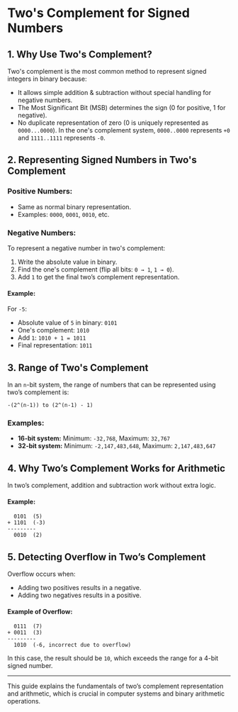 # Two's Complement for Signed Numbers

## 1. Why Use Two's Complement?
Two's complement is the most common method to represent signed integers in binary because:
- It allows simple addition & subtraction without special handling for negative numbers.
- The Most Significant Bit (MSB) determines the sign (0 for positive, 1 for negative).
- No duplicate representation of zero (0 is uniquely represented as `0000...0000`). In the one's complement system, `0000..0000` represents `+0` and `1111..1111` represents `-0`.

## 2. Representing Signed Numbers in Two's Complement

### Positive Numbers:
- Same as normal binary representation.
- Examples: `0000`, `0001`, `0010`, etc.

### Negative Numbers:
To represent a negative number in two's complement:
1. Write the absolute value in binary.
2. Find the one's complement (flip all bits: `0 → 1`, `1 → 0`).
3. Add `1` to get the final two’s complement representation.

#### Example:
For `-5`:
- Absolute value of `5` in binary: `0101`
- One's complement: `1010`
- Add `1`: `1010 + 1 = 1011`
- Final representation: `1011`

## 3. Range of Two's Complement
In an `n`-bit system, the range of numbers that can be represented using two’s complement is:
```
-(2^(n-1)) to (2^(n-1) - 1)
```

### Examples:
- **16-bit system:** Minimum: `-32,768`, Maximum: `32,767`
- **32-bit system:** Minimum: `-2,147,483,648`, Maximum: `2,147,483,647`

## 4. Why Two’s Complement Works for Arithmetic
In two’s complement, addition and subtraction work without extra logic.

#### Example:
```
  0101  (5)
+ 1101  (-3)
---------
  0010  (2)
```

## 5. Detecting Overflow in Two’s Complement
Overflow occurs when:
- Adding two positives results in a negative.
- Adding two negatives results in a positive.

#### Example of Overflow:
```
  0111  (7)
+ 0011  (3)
---------
  1010  (-6, incorrect due to overflow)
```
In this case, the result should be `10`, which exceeds the range for a 4-bit signed number.

---
This guide explains the fundamentals of two’s complement representation and arithmetic, which is crucial in computer systems and binary arithmetic operations.
